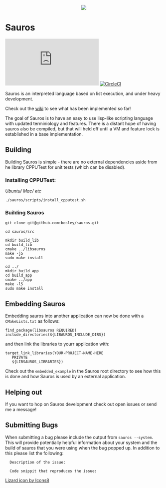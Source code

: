 <p align="center">
  <img src="https://img.icons8.com/ios-glyphs/90/null/lizard.png"/>
</p>

# Sauros


[![GitHub license](https://badgen.net/github/license/Naereen/Strapdown.js)](https://github.com/bosley/sauros/blob/main/LICENSE)
[![CircleCI](https://dl.circleci.com/status-badge/img/gh/bosley/sauros/tree/main.svg?style=svg)](https://dl.circleci.com/status-badge/redirect/gh/bosley/sauros/tree/main)

Sauros is an interpreted language based on list execution, and under heavy development. 

Check out the [wiki](https://github.com/bosley/sauros/wiki) to see what has been implemented so far!

The goal of Sauros is to have an easy to use lisp-like scripting language with updated terminiology and features. 
There is a distant hope of having sauros also be compiled, but that will held off until a VM and feature lock is established in a base implementation. 

## Building

Building Sauros is simple - there are no external dependencies aside from he library CPPUTest for unit tests (which can be disabled).

### Installing CPPUTest:

*Ubuntu/ Mac/ etc*

`./sauros/scripts/install_cpputest.sh`

### Building Sauros

```
git clone git@github.com:bosley/sauros.git

cd sauros/src

mkdir build_lib
cd build_lib
cmake ../libsauros
make -j5
sudo make install

cd ../
mkdir build_app
cd build_app
cmake ../app
make -l5
sudo make install
```

## Embedding Sauros

Embedding sauros into another application can now be done with a `CMakeLists.txt` as follows:

```
find_package(libsauros REQUIRED)
include_directories(${LIBAUROS_INCLUDE_DIRS})
```

and then link the libraries to yourr application with:

```
target_link_libraries(YOUR-PROJECT-NAME-HERE
   PRIVATE
   ${LIBSAUROS_LIBRARIES})
```

Check out the `embedded_example` in the Sauros root directory to see how this is done and how Sauros is used by an external application.

## Helping out

If you want to hop on Sauros development check out open issues or send me a message!

## Submitting Bugs

When submitting a bug please include the output from `sauros --system`. This will provide potentially helpful information about your system and the build of sauros that you were using when the bug popped up. In addition to this please list the following:

```
  Description of the issue:

  Code snippit that reproduces the issue:
```


<a target="_blank" href="https://icons8.com/icon/103610/lizard">Lizard icon by Icons8</a>


